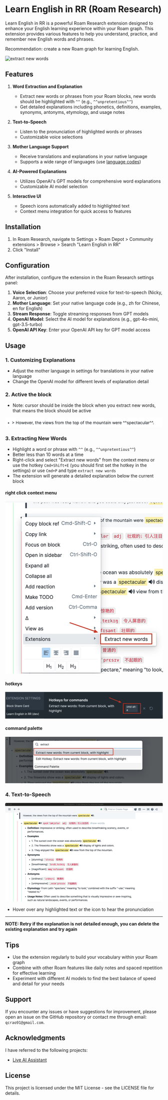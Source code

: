 # Learn English in RR (Roam Research)

Learn English in RR is a powerful Roam Research extension designed to enhance your English learning experience within your Roam graph. This extension provides various features to help you understand, practice, and remember new English words and phrases.

Recommendation: create a new Roam graph for learning English.

![extract new words](https://github.com/qcrao/learn-english-in-RR/blob/main/assets/extract-new-words.gif?raw=true)

## Features

1. **Word Extraction and Explanation**

   - Extract new words or phrases from your Roam blocks, new words should be highlighted with `^^` (e.g., `^^unpretentious^^`)
   - Get detailed explanations including phonetics, definitions, examples, synonyms, antonyms, etymology, and usage notes

2. **Text-to-Speech**

   - Listen to the pronunciation of highlighted words or phrases
   - Customizable voice selections

3. **Mother Language Support**

   - Receive translations and explanations in your native language
   - Supports a wide range of languages (use [language codes](https://en.wikipedia.org/wiki/List_of_ISO_639-1_codes))

4. **AI-Powered Explanations**

   - Utilizes OpenAI's GPT models for comprehensive word explanations
   - Customizable AI model selection

5. **Interactive UI**
   - Speech icons automatically added to highlighted text
   - Context menu integration for quick access to features

## Installation

1. In Roam Research, navigate to Settings > Roam Depot > Community extensions > Browse > Search "Learn English in RR"
2. Click "Install"

## Configuration

After installation, configure the extension in the Roam Research settings panel:

1. **Voice Selection**: Choose your preferred voice for text-to-speech (Nicky, Aaron, or Junior)
2. **Mother Language**: Set your native language code (e.g., zh for Chinese, en for English)
3. **Stream Response**: Toggle streaming responses from GPT models
4. **OpenAI Model**: Select the AI model for explanations (e.g., gpt-4o-mini, gpt-3.5-turbo)
5. **OpenAI API Key**: Enter your OpenAI API key for GPT model access

## Usage

### 1. **Customizing Explanations**

- Adjust the mother language in settings for translations in your native language
- Change the OpenAI model for different levels of explanation detail

### 2. **Active the block**

- Note: cursor should be inside the block when you extract new words, that means the block should be active

![active the block](https://github.com/qcrao/learn-english-in-RR/blob/main/assets/active_the_block.gif?raw=true)

### 3. **Extracting New Words**

- Highlight a word or phrase with `^^` (e.g., `^^unpretentious^^`)
- Better less than 10 words at a time
- Right-click and select "Extract new words" from the context menu or use the hotkey `Cmd+Shift+E` (you should first set the hotkey in the settings) or use `Cmd+P` and type `extract new words`
- The extension will generate a detailed explanation below the current block

#### right click context menu

![right click context menu](https://github.com/qcrao/learn-english-in-RR/blob/main/assets/right-click-extensions.jpg?raw=true)

#### hotkeys

![hotkeys](https://github.com/qcrao/learn-english-in-RR/blob/main/assets/hotkeys.jpg?raw=true)

#### command palette

![command palette](https://github.com/qcrao/learn-english-in-RR/blob/main/assets/cmd+p.jpg?raw=true)

### 4. **Text-to-Speech**

![new words](https://github.com/qcrao/learn-english-in-RR/blob/main/assets/new_words.jpg?raw=true)

- Hover over any highlighted text or the icon to hear the pronunciation

---

**NOTE: Retry if the explanation is not detailed enough, you can delete the existing explanation and try again**

## Tips

- Use the extension regularly to build your vocabulary within your Roam graph
- Combine with other Roam features like daily notes and spaced repetition for effective learning
- Experiment with different AI models to find the best balance of speed and detail for your needs

## Support

If you encounter any issues or have suggestions for improvement, please open an issue on the GitHub repository or contact me through email: `qcrao91@gmail.com`.

## Acknowledgments

I have referred to the following projects:

- [Live AI Assistant](https://github.com/fbgallet/roam-extension-speech-to-roam)

## License

This project is licensed under the MIT License - see the LICENSE file for details.
